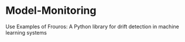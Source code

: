 # Model-Monitoring
Use Examples of Frouros: A Python library for drift detection in machine learning systems
